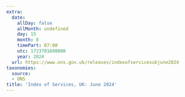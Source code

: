 ```yaml
---
extra:
  date:
    allDay: false
    allMonth: undefined
    day: 15
    month: 8
    timePart: 07:00
    utc: 1723701600000
    year: 2024
  url: https://www.ons.gov.uk/releases/indexofservicesukjune2024
taxonomies:
  source:
  - ONS
title: 'Index of Services, UK: June 2024'
---
```

